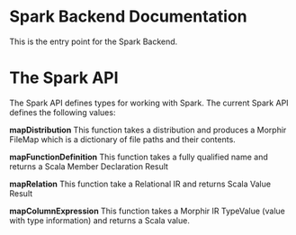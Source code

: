 # **Spark Backend Documentation**
This is the entry point for the Spark Backend.

# The Spark API
The Spark API defines types for working with Spark.
The current Spark API defines the following values:



**mapDistribution**
This function takes a distribution and produces a Morphir FileMap 
which is a dictionary of file paths and their contents.


**mapFunctionDefinition**
This function takes a fully qualified name and returns a Scala Member Declaration
Result


**mapRelation**
This function take a Relational IR and returns Scala Value Result


**mapColumnExpression**
This function  takes a Morphir IR TypeValue (value with type information) and
returns a Scala value.


